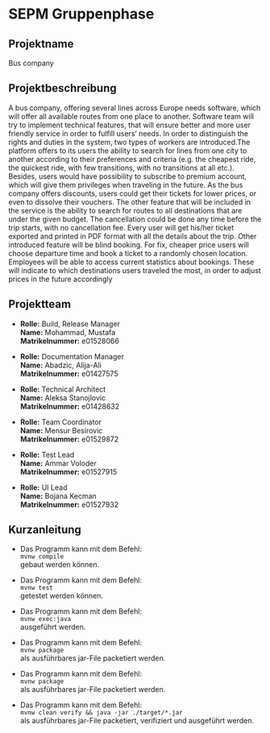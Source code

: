 # SEPM Gruppenphase

## Projektname

Bus company

## Projektbeschreibung

A bus company, offering several lines across Europe needs software, which will offer all available routes
from one place to another. Software team will try to implement technical features, that will ensure better and more
user friendly service in order to fulfill users’ needs. In order to distinguish the rights and duties in the system, two
types of workers are introduced.The platform offers to its users the ability to search for lines from one city to
another according to their preferences and criteria (e.g. the cheapest ride, the quickest ride, with few transitions,
with no transitions at all etc.). Besides, users would have possibility to subscribe to premium account, which will give
them privileges when traveling in the future. As the bus company offers discounts, users could get their tickets for
lower prices, or even to dissolve their vouchers. The other feature that will be included in the service is the ability to
search for routes to all destinations that are under the given budget. The cancellation could be done any time
before the trip starts, with no cancellation fee.
Every user will get his/her ticket exported and printed in PDF format with all the details about the trip. Other
introduced feature will be blind booking. For fix, cheaper price users will choose departure time and book a ticket to
a randomly chosen location. Employees will be able to access current statistics about bookings. These will indicate
to which destinations users traveled the most, in order to adjust prices in the future accordingly

## Projektteam

*   **Rolle:**          Build, Release Manager\
    **Name:**           Mohammad, Mustafa\
    **Matrikelnummer:** e01528066
    
*   **Rolle:**          Documentation Manager\
    **Name:**           Abadzic, Alija-Ali\
    **Matrikelnummer:** e01427575
    
*   **Rolle:**          Technical Architect\
    **Name:**           Aleksa Stanojlovic\
    **Matrikelnummer:** e01428632
 
*   **Rolle:**          Team Coordinator\
    **Name:**           Mensur Besirovic\
    **Matrikelnummer:** e01529872
    
*   **Rolle:**          Test Lead\
    **Name:**           Ammar Voloder\
    **Matrikelnummer:** e01527915
    
*   **Rolle:**          UI Lead\
    **Name:**           Bojana Kecman\
    **Matrikelnummer:** e01527932

## Kurzanleitung

*   Das Programm kann mit dem Befehl:\
    ```mvnw compile```\
    gebaut werden können.

*   Das Programm kann mit dem Befehl:\
    ```mvnw test```\
    getestet werden können.

*   Das Programm kann mit dem Befehl:\
    ```mvnw exec:java```\
    ausgeführt werden.

*   Das Programm kann mit dem Befehl:\
    ```mvnw package```\
    als ausführbares jar-File packetiert werden.

*   Das Programm kann mit dem Befehl:\
    ```mvnw package```\
    als ausführbares jar-File packetiert werden.

*   Das Programm kann mit dem Befehl:\
    ```mvnw clean verify && java -jar ./target/*.jar```\
    als ausführbares jar-File packetiert, verifiziert und ausgeführt werden.
